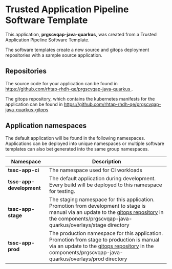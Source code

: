 # Trusted Application Pipeline Software Template

This application, **prgscvqap-java-quarkus**, was created from a Trusted Application Pipeline Software Template.

The software templates create a new source and gitops deployment repositories with a sample source application. 

## Repositories

The source code for your application can be found in [https://github.com/rhtap-rhdh-qe/prgscvqap-java-quarkus ](https://github.com/rhtap-rhdh-qe/prgscvqap-java-quarkus ).
 
The gitops repository, which contains the kubernetes manifests for the application can be found in 
[https://github.com/rhtap-rhdh-qe/prgscvqap-java-quarkus-gitops ](https://github.com/rhtap-rhdh-qe/prgscvqap-java-quarkus-gitops ) 

## Application namespaces 

The default application will be found in the following namespaces. Applications can be deployed into unique namespaces or multiple software templates can also bet generated into the same group namespaces.  

|  Namespace   |  Description   |  
| -------- | -------- |
| **tssc-app-ci** | The namespace used for CI workloads |
| **tssc-app-development** | The default application during development. Every build will be deployed to this namespace for testing. |
| **tssc-app-stage** | The staging namespace for this application. Promotion from development to stage is manual via an update to the [gitops repository](https://github.com/rhtap-rhdh-qe/prgscvqap-java-quarkus-gitops ) in the components/prgscvqap-java-quarkus/overlays/stage directory |
| **tssc-app-prod** | The production namespace for this application. Promotion from stage to production is manual via an update to the [gitops repository](https://github.com/rhtap-rhdh-qe/prgscvqap-java-quarkus-gitops ) in the components/prgscvqap-java-quarkus/overlays/prod directory |